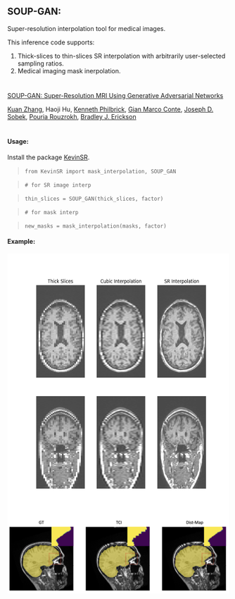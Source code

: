 ## SOUP-GAN: 

Super-resolution interpolation tool for medical images.

This inference code supports: 

1) Thick-slices to thin-slices SR interpolation with arbitrarily user-selected sampling ratios. 
2) Medical imaging mask inerpolation.

#
[SOUP-GAN: Super-Resolution MRI Using Generative Adversarial Networks](https://arxiv.org/abs/2106.02599)

[Kuan Zhang](https://www.mayo.edu/research/labs/radiology-informatics/faculty-staff), Haoji Hu, [Kenneth Philbrick](https://www.linkedin.com/in/kenneth-philbrick-1b164bb), [Gian Marco Conte](https://www.mayo.edu/research/labs/radiology-informatics/faculty-staff), [Joseph D. Sobek](https://www.mayo.edu/research/labs/radiology-informatics/faculty-staff), [Pouria Rouzrokh](https://www.mayo.edu/research/labs/radiology-informatics/faculty-staff), [Bradley J. Erickson](https://www.mayo.edu/research/faculty/erickson-bradley-j-m-d-ph-d/bio-00077505)
#
#### Usage:

Install the package [KevinSR](https://pypi.org/project/KevinSR/). 

>`from KevinSR import mask_interpolation, SOUP_GAN`

>`# for SR image interp `

>`thin_slices = SOUP_GAN(thick_slices, factor)`

>`# for mask interp` 

>`new_masks = mask_interpolation(masks, factor)`


#### Example:
<img src="Example_1.png" width="600" height="600" align="middle"/>

<img src="mask_interp.png" width="600" align="middle"/>
